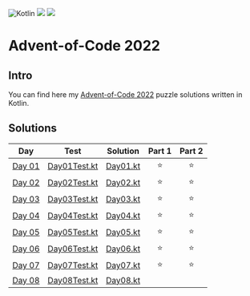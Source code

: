 ![Kotlin](https://img.shields.io/badge/Kotlin-grey?logo=Kotlin&style=for-the-badge)
![](https://img.shields.io/badge/📅%20days-8-005060?style=for-the-badge)
![](https://img.shields.io/badge/⭐%20stars-14-005060?style=for-the-badge)

# Advent-of-Code 2022

## Intro

You can find here my [Advent-of-Code 2022](https://adventofcode.com/2022) puzzle solutions written in Kotlin.

## Solutions

| Day                                           | Test                                                                                                                                  | Solution                                                                                                                      | Part 1 | Part 2 |
|-----------------------------------------------|---------------------------------------------------------------------------------------------------------------------------------------|-------------------------------------------------------------------------------------------------------------------------------|:------:|:------:|
| [Day 01](https://adventofcode.com/2022/day/1) | [Day01Test.kt](https://github.com/EmRe-One/advent-of-code-2022/blob/master/src/test/kotlin/tr/emreone/adventofcode/days/Day01Test.kt) | [Day01.kt](https://github.com/EmRe-One/advent-of-code-2022/blob/master/src/main/kotlin/tr/emreone/adventofcode/days/Day01.kt) |   ⭐    |   ⭐    |
| [Day 02](https://adventofcode.com/2022/day/2) | [Day02Test.kt](https://github.com/EmRe-One/advent-of-code-2022/blob/master/src/test/kotlin/tr/emreone/adventofcode/days/Day02Test.kt) | [Day02.kt](https://github.com/EmRe-One/advent-of-code-2022/blob/master/src/main/kotlin/tr/emreone/adventofcode/days/Day02.kt) |   ⭐    |   ⭐    |
| [Day 03](https://adventofcode.com/2022/day/3) | [Day03Test.kt](https://github.com/EmRe-One/advent-of-code-2022/blob/master/src/test/kotlin/tr/emreone/adventofcode/days/Day03Test.kt) | [Day03.kt](https://github.com/EmRe-One/advent-of-code-2022/blob/master/src/main/kotlin/tr/emreone/adventofcode/days/Day03.kt) |   ⭐    |   ⭐    |
| [Day 04](https://adventofcode.com/2022/day/4) | [Day04Test.kt](https://github.com/EmRe-One/advent-of-code-2022/blob/master/src/test/kotlin/tr/emreone/adventofcode/days/Day04Test.kt) | [Day04.kt](https://github.com/EmRe-One/advent-of-code-2022/blob/master/src/main/kotlin/tr/emreone/adventofcode/days/Day04.kt) |   ⭐    |   ⭐    |
| [Day 05](https://adventofcode.com/2022/day/5) | [Day05Test.kt](https://github.com/EmRe-One/advent-of-code-2022/blob/master/src/test/kotlin/tr/emreone/adventofcode/days/Day05Test.kt) | [Day05.kt](https://github.com/EmRe-One/advent-of-code-2022/blob/master/src/main/kotlin/tr/emreone/adventofcode/days/Day05.kt) |   ⭐    |   ⭐    |
| [Day 06](https://adventofcode.com/2022/day/6) | [Day06Test.kt](https://github.com/EmRe-One/advent-of-code-2022/blob/master/src/test/kotlin/tr/emreone/adventofcode/days/Day06Test.kt) | [Day06.kt](https://github.com/EmRe-One/advent-of-code-2022/blob/master/src/main/kotlin/tr/emreone/adventofcode/days/Day06.kt) |   ⭐    |   ⭐    |
| [Day 07](https://adventofcode.com/2022/day/7) | [Day07Test.kt](https://github.com/EmRe-One/advent-of-code-2022/blob/master/src/test/kotlin/tr/emreone/adventofcode/days/Day07Test.kt) | [Day07.kt](https://github.com/EmRe-One/advent-of-code-2022/blob/master/src/main/kotlin/tr/emreone/adventofcode/days/Day07.kt) |   ⭐    |   ⭐    |
| [Day 08](https://adventofcode.com/2022/day/8) | [Day08Test.kt](https://github.com/EmRe-One/advent-of-code-2022/blob/master/src/test/kotlin/tr/emreone/adventofcode/days/Day08Test.kt) | [Day08.kt](https://github.com/EmRe-One/advent-of-code-2022/blob/master/src/main/kotlin/tr/emreone/adventofcode/days/Day08.kt) |        |        |
<!-- $1 -->
